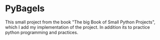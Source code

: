 # PyBagels

This small project from the book "The big Book of Small Python Projects", which I add my implementation of the project.
In addition its to practice python programming and practices. 

